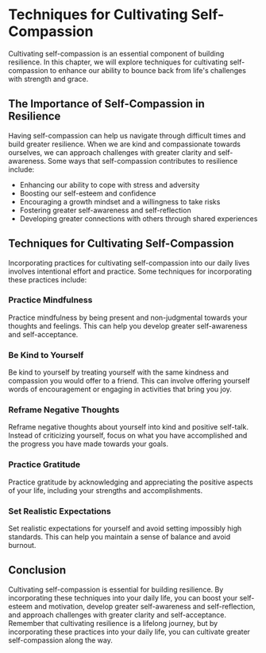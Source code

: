 Techniques for Cultivating Self-Compassion
==================================================================================

Cultivating self-compassion is an essential component of building resilience. In this chapter, we will explore techniques for cultivating self-compassion to enhance our ability to bounce back from life's challenges with strength and grace.

The Importance of Self-Compassion in Resilience
-----------------------------------------------

Having self-compassion can help us navigate through difficult times and build greater resilience. When we are kind and compassionate towards ourselves, we can approach challenges with greater clarity and self-awareness. Some ways that self-compassion contributes to resilience include:

* Enhancing our ability to cope with stress and adversity
* Boosting our self-esteem and confidence
* Encouraging a growth mindset and a willingness to take risks
* Fostering greater self-awareness and self-reflection
* Developing greater connections with others through shared experiences

Techniques for Cultivating Self-Compassion
------------------------------------------

Incorporating practices for cultivating self-compassion into our daily lives involves intentional effort and practice. Some techniques for incorporating these practices include:

### Practice Mindfulness

Practice mindfulness by being present and non-judgmental towards your thoughts and feelings. This can help you develop greater self-awareness and self-acceptance.

### Be Kind to Yourself

Be kind to yourself by treating yourself with the same kindness and compassion you would offer to a friend. This can involve offering yourself words of encouragement or engaging in activities that bring you joy.

### Reframe Negative Thoughts

Reframe negative thoughts about yourself into kind and positive self-talk. Instead of criticizing yourself, focus on what you have accomplished and the progress you have made towards your goals.

### Practice Gratitude

Practice gratitude by acknowledging and appreciating the positive aspects of your life, including your strengths and accomplishments.

### Set Realistic Expectations

Set realistic expectations for yourself and avoid setting impossibly high standards. This can help you maintain a sense of balance and avoid burnout.

Conclusion
----------

Cultivating self-compassion is essential for building resilience. By incorporating these techniques into your daily life, you can boost your self-esteem and motivation, develop greater self-awareness and self-reflection, and approach challenges with greater clarity and self-acceptance. Remember that cultivating resilience is a lifelong journey, but by incorporating these practices into your daily life, you can cultivate greater self-compassion along the way.
